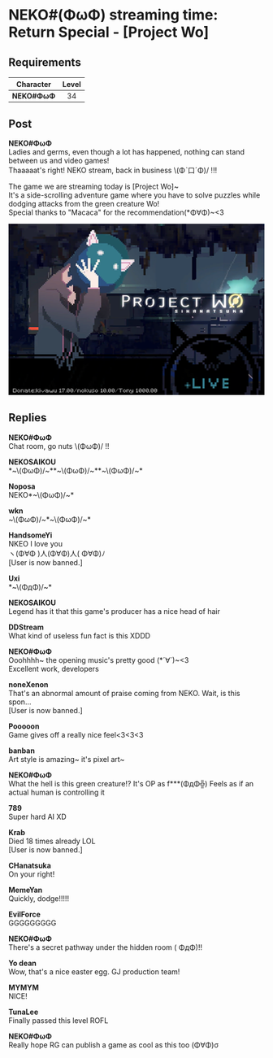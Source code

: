 # NEKO#(ΦωΦ) streaming time: Return Special - [Project Wo]
## Requirements
| Character  |Level|
|------------|:---:|
|**NEKO#ΦωΦ**| 34  |

## Post
**NEKO#ΦωΦ**<br>
Ladies and germs, even though a lot has happened, nothing can stand between us and video games!<br>
Thaaaaat's right! NEKO stream, back in business \\(Φˋ口ˊΦ)/ !!!

The game we are streaming today is [Project Wo]~<br>
It's a side-scrolling adventure game where you have to solve puzzles while dodging attacks from the green creature Wo!<br>
Special thanks to "Macaca" for the recommendation(\*Φ∀Φ)~<3

![n2401.png](./attachments/n2401.png)
## Replies
**NEKO#ΦωΦ**<br>
Chat room, go nuts \\(ΦωΦ)/ !!

**NEKOSAIKOU**<br>
\*~\\(ΦωΦ)/~\*\*~\\(ΦωΦ)/~\*\*~\\(ΦωΦ)/~\*

**Noposa**<br>
NEKO\*~\\(ΦωΦ)/~\*

**wkn**<br>
~\\(ΦωΦ)/~\*~\\(ΦωΦ)/~\*

**HandsomeYi**<br>
NKEO I love you <br>
ヽ(Φ∀Φ )人(Φ∀Φ)人( Φ∀Φ)ﾉ <br>
[User is now banned.]

**Uxi**<br>
\*~\\(ΦдΦ)/~\*

**NEKOSAIKOU**<br>
Legend has it that this game's producer has a nice head of hair

**DDStream**<br>
What kind of useless fun fact is this XDDD

**NEKO#ΦωΦ**<br>
Ooohhhh~ the opening music's pretty good (\*´∀`)~<3 <br>
Excellent work, developers

**noneXenon**<br>
That's an abnormal amount of praise coming from NEKO. Wait, is this spon... <br>
[User is now banned.]

**Pooooon**<br>
Game gives off a really nice feel<3<3<3

**banban**<br>
Art style is amazing~ it's pixel art~

**NEKO#ΦωΦ**<br>
What the hell is this green creature!? It's OP as f\*\*\*(ΦдΦ╬) Feels as if an actual human is controlling it

**789**<br>
Super hard AI XD

**Krab**<br>
Died 18 times already LOL <br>
[User is now banned.]

**CHanatsuka**<br>
On your right!

**MemeYan**<br>
Quickly, dodge!!!!!

**EvilForce**<br>
GGGGGGGGG

**NEKO#ΦωΦ**<br>
There's a secret pathway under the hidden room ( ΦдΦ)!!

**Yo dean**<br>
Wow, that's a nice easter egg. GJ production team!

**MYMYM**<br>
NICE!

**TunaLee**<br>
Finally passed this level ROFL

**NEKO#ΦωΦ**<br>
Really hope RG can publish a game as cool as this too (Φ∀Φ)σ

